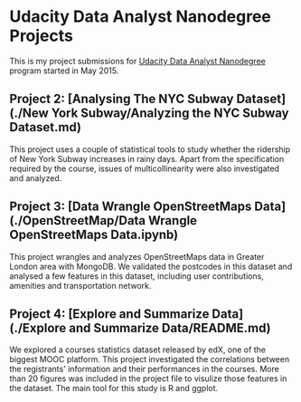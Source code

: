 # Udacity Data Analyst Nanodegree Projects

This is my project submissions for [Udacity Data Analyst Nanodegree](https://www.udacity.com/course/data-analyst-nanodegree--nd002) program started in May 2015.


## Project 2: [Analysing The NYC Subway Dataset](./New York Subway/Analyzing the NYC Subway Dataset.md)

This project uses a couple of statistical tools to study whether the ridership of New York Subway increases in rainy days. Apart from the specification required by the course, issues of multicollinearity were also investigated and analyzed.


## Project 3: [Data Wrangle OpenStreetMaps Data](./OpenStreetMap/Data Wrangle OpenStreetMaps Data.ipynb)

This project wrangles and analyzes OpenStreetMaps data in Greater London area with MongoDB. We validated the postcodes in this dataset and analysed a few features in this dataset, including user contributions, amenities and transportation network.


## Project 4: [Explore and Summarize Data](./Explore and Summarize Data/README.md)

We explored a courses statistics dataset released by edX, one of the biggest MOOC platform. This project investigated the correlations between the registrants' information and their performances in the courses. More than 20 figures was included in the project file to visulize those features in the dataset. The main tool for this study is R and ggplot.

